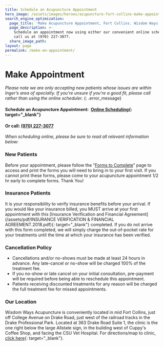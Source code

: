 ```yaml
---
title: Schedule an Acupuncture Appointment
hero_image: /assets/images/heroes/acupuncture-fort-collins-make-appointment-2.hero.jpg
search_engine_optimization:
  page_title: 'Make Acupuncture Appointment, Fort Collins. Wisdom Ways Acupuncture'
  page_description: >-
    Schedule an appointment now using either our convenient online scheduler, or
    call us at (970) 227-3077.
  share_image_path:
layout: page
permalink: /make-an-appointment/
---
```


# Make Appointment

*Please note we are only accepting new patients whose issues are within Inger’s area of specialty. If you’re unsure if you’re a good fit, please call rather than using the online scheduler.*
{: .error_message}

#### **Schedule an Acupuncture Appointment:**&nbsp; [Online Scheduling](https://instant-scheduling.com/sch.php?kn=184475){: target="_blank"}

#### **Or call:** [(970) 227-3077](tel://+19702273077)

*When scheduling online, please be sure to read all relevant information below:*

### New Patients

Before your appointment, please follow the “[Forms to Complete](/make-an-appointment/forms-to-complete/)” page to access and print the forms you will need to bring in to your first visit. If you cannot print these forms, please come to your acupuncture appointment 1/2 hr early to complete forms. Thank You!

### Insurance Patients

It is your responsibility to verify insurance benefits before your arrival. If you would like your insurance billed, you MUST arrive at your first appointment with this [Insurance Verification and Financial Agreement](/assets/pdf/INSURANCE VERIFICATION &amp; FINANCIAL AGREEMENT.2018.pdf){: target="_blank"} completed. If you do not arrive with this form completed, we will simply charge the out-of-pocket rate for your treatments until the time at which your insurance has been verified.

### Cancellation Policy

* Cancellations and/or no-shows must be made at least 24 hours in advance. Any late-cancel or no-show will be charged 100% of the treatment fee.
* If you no-show or late cancel on your initial consultation, pre-payment will be required before being able to reschedule this appointment.
* Patients receiving discounted treatments for any reason will be charged the full treatment fee for missed appointments.

### Our Location

Wisdom Ways Acupuncture is conveniently located in mid Fort Collins, just off College Avenue on Drake Road, just west of the railroad tracks in the Drake Professional Park. Located at 363 Drake Road Suite 1, the clinic is the one right below the large Allstate sign, in the building west of Cuppy's Coffee Shop, and facing the CSU Vet Hospital. For directions/map to clinic, [click here](https://www.google.com/maps?q=363+West+Drake+Road,+Fort+Collins,+CO&amp;hl=en&amp;ll=40.551929,-105.082684&amp;spn=0.009391,0.021136&amp;sll=40.552546,-105.0732&amp;sspn=0.009391,0.021136&amp;t=h&amp;hnear=363+W+Drake+Rd,+Fort+Collins,+Colorado+80526&amp;z=16){: target="_blank"}.